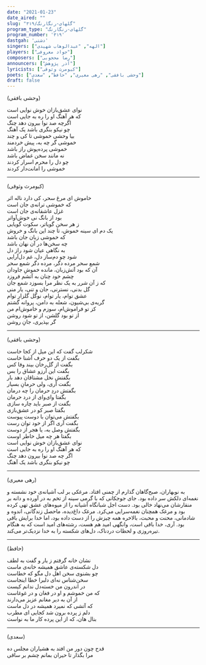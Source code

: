 ```yaml
---
date: "2021-01-23"
date_aired: ""
slug: "گلهای-رنگارنگ/۳۱۹"
program_type: "گلهای-رنگارنگ"
program_number: '۳۱۹'
dastgah: 'دشتی'
singers: ["الهه", "عبدالوهاب شهیدی"]
players: ["جواد معروفی"]
composers: ["رضا محجوبی"]
announcers: ["آذر پژوهش"]
lyricists: ["کیومرث وثوقی"]
poets: ["وحشی بافقی", "رهی معیری", "حافظ", "سعدی"]
draft: false
---
```


(وحشی بافقی)  

نوای عشق‌بازان خوش نوایی است  
که هر آهنگ او را ره به جایی است  
اگرچه صد نوا بیرون دهد چنگ  
چو نیکو بنگری باشد یک آهنگ  
بیا وحشی خموشی تا کی و چند  
خموشی گر چه به، پیش خردمند  
خموشی پرده‌پوش راز باشد  
نه مانند سخن غماض باشد  
چو دل را محرم اسرار کردند  
خموشی را امانت‌دار کردند  

---  

(کیومرث وثوقی)  

خاموش ای مرغ سحر، کی دارد ناله اثر  
که خموشی ترانه‌ی جان است  
غزل عاشقانه‌ی جان است  
بود از بانگ نی خوش‌آواتر  
ز هر سخن گویاتر، سکوت گویایی  
یک دم ای سینه خموش، تا چند این بانگ و خروش  
که خموشی زبان جان باشد  
چه سخن‌ها در آن نهان باشد  
به نگاهی عیان شود راز دل  
شود چو دم‌ساز دل، غم دل‌آرایی  
شمع سحر مرده دگر، مرده دگر شمع سحر  
آن که بود آتش‌زبان، مانده خموشِ جاودان  
چشم خود چنان به آتشم فروزد  
که ز آن شرر به یک نظر مرا بسوزد شمع جان  
گل بدنی، نسترنی، جان و تنی، یار منی  
عشق توام، یار توام، نوگل گلزار توام  
گریه‌ی بی‌شیون، شعله به دامن، پروانه گشتم  
کز تو فراموش‌ام، سوزم و خاموش‌ام من  
از تو بود گلشن، از تو شود روشن  
گر بپذیری، جانِ روشن  

---  

(وحشی بافقی)  

شکر‌لب گفت که این میل از کجا خاست  
بگفت از یک دو حرف آشنا خاست  
بگفت از گل‌رخان بیند وفا کس  
بگفت این آرزو عشاق را بس  
بگفتش نخل مشتاقان دهد بار  
بگفت آری، ولی حرمانِ بسیار  
بگفتش دردِ حرمان را چه درمان  
بگفتا وای‌وای از درد حرمان  
بگفت از صبر باید چاره سازی  
بگفتا صبر کو در عشق‌بازی  
بگفتش می‌توان با دوست پیوست  
بگفت آری اگر از خود توان رست  
بگفتش وصل به، یا هجر از دوست  
بگفتا هر چه میل خاطر اوست  
نوای عشق‌بازان خوش نوایی است  
که هر آهنگ او را ره به جایی است  
اگر چه صد نوا بیرون دهد چنگ  
چو نیکو بنگری باشد یک آهنگ  

---  

(رهی معیری)  

به نوبهاران، صبح‌گاهان گذارم از چمنی افتاد. مرغکی بر لب آشیانه‌ی خود نشسته و نغمه‌ای دلکش سر داده بود. جای جوجکانی که با گرمی سینه از تخم به در آورده و دانه بر منقارشان می‌نهاد خالی بود. دست اجل شبانگاه آشیانه را از میوه‌های عشق تهی کرده بود و مرغک همچنان نغمه‌سرایی می‌کرد‌. مرغک داغ‌دیده، ماحصل زندگانی، اندوه و شادمانی، محنت و محبت، بالاخره همه چیزش را از دست داده بود، اما خدا برایش باقی بود. آری، خدا باقی است، وانگهی امید هم هست، رشته‌های امید است که به هنگام تیره‌روزی و لحظات دردناک، دل‌های شکسته را به خدا نزدیک‌تر می‌کند.  

---  

(حافظ)  

نشان خانه گرفتم ز یار و گفت به لطف  
دل شکسته‌ی عاشق همیشه خانه‌ی ماست  
چو بشنوی سخن اهل دل مگو که خطاست  
سخن‌شناس نه‌ای دلبرا خطا اینجاست  
در اندرون من خسته‌دل ندانم کیست  
که من خموشم و او در فغان و در غوغاست  
از آن به دیر مغانم عزیز می‌دارند  
که آتشی که نمیرد همیشه در دل ماست  
دلم ز پرده برون شد کجایی ای مطرب  
بنال هان، که از این پرده کار ما به نواست  

---  

(سعدی)  

قدح چون دور من افتد به هشیاران مجلس ده  
مرا بگذار تا حیران بمانم چشم بر ساقی  
